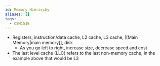 ```yaml
---
id: Memory Hierarchy
aliases: []
tags:
  - CSM151B
---
```


- Registers, instruction/data cache, L2 cache, L3 cache,
  [[Main Memory|main memory]], disk
  - As you go left to right, increase size, decrease speed and cost
- The last level cache (LLC) refers to the last non-memory cache; in the example
  above that would be L3
